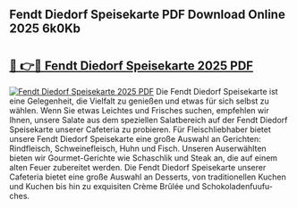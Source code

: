 ## Fendt Diedorf Speisekarte PDF Download Online 2025 6k0Kb

# <h2><a href="http://gccr8p.nevu.top/?p=Fendt+Diedorf+Speisekarte">🔗 👉🔴 Fendt Diedorf Speisekarte 2025 PDF</a></h2>

[![Fendt Diedorf Speisekarte 2025 PDF](https://i.imgur.com/dBaPXMq.png)](http://gccr8p.nevu.top/?p=Fendt+Diedorf+Speisekarte)
Die Fendt Diedorf Speisekarte ist eine Gelegenheit, die Vielfalt zu genießen und etwas für sich selbst zu wählen. Wenn Sie etwas Leichtes und Frisches suchen, empfehlen wir Ihnen, unsere Salate aus dem speziellen Salatbereich auf der Fendt Diedorf Speisekarte unserer Cafeteria zu probieren. Für Fleischliebhaber bietet unsere Fendt Diedorf Speisekarte eine große Auswahl an Gerichten: Rindfleisch, Schweinefleisch, Huhn und Fisch. Unseren Auserwählten bieten wir Gourmet-Gerichte wie Schaschlik und Steak an, die auf einem alten Feuer zubereitet werden. Die Fendt Diedorf Speisekarte unserer Cafeteria bietet eine große Auswahl an Desserts, von traditionellen Kuchen und Kuchen bis hin zu exquisiten Crème Brûlée und Schokoladenfuufu-ches.
